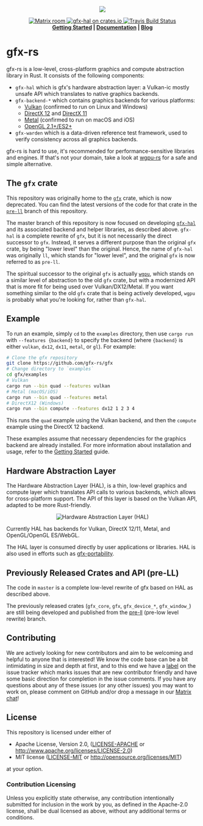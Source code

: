 <p align="center">
  <img src="info/logo.png">
</p>
<p align="center">
  <a href="https://matrix.to/#/#gfx:matrix.org">
    <img src="https://img.shields.io/badge/Matrix-%23gfx%3Amatrix.org-blueviolet.svg" alt="Matrix room">
  </a>
  <a href="https://crates.io/crates/gfx-hal">
      <img src="http://img.shields.io/crates/v/gfx-hal.svg?label=gfx-hal" alt = "gfx-hal on crates.io">
  </a>
  <a href="https://travis-ci.org/gfx-rs/gfx">
      <img src="https://img.shields.io/travis/gfx-rs/gfx/master.svg?style=flat-square" alt="Travis Build Status">
  </a>
  <br>
  <strong><a href="info/getting_started.md">Getting Started</a> | <a href="http://docs.rs/gfx-hal">Documentation</a> | <a href="http://gfx-rs.github.io/">Blog</a> </strong>
</p>

# gfx-rs

gfx-rs is a low-level, cross-platform graphics and compute abstraction library in Rust. It consists of the following components:

* `gfx-hal` which is gfx's hardware abstraction layer: a Vulkan-ic mostly unsafe API which translates to native graphics backends.
* `gfx-backend-*` which contains graphics backends for various platforms:
  * [Vulkan](src/backend/vulkan) (confirmed to run on Linux and Windows)
  * [DirectX 12](src/backend/dx12) and [DirectX 11](src/backend/dx11)
  * [Metal](src/backend/metal) (confirmed to run on macOS and iOS)
  * [OpenGL 2.1+/ES2+](src/backend/gl)
* `gfx-warden` which is a data-driven reference test framework, used to verify consistency across all graphics backends.

gfx-rs is hard to use, it's recommended for performance-sensitive libraries and engines. If that's not your domain, take a look at [wgpu-rs](https://github.com/gfx-rs/wgpu-rs) for a safe and simple alternative.

## The `gfx` crate

This repository was originally home to the [`gfx`](https://crates.io/crates/gfx) crate, which is now deprecated. You can find the latest versions of the code for that crate in the [`pre-ll`](https://github.com/gfx-rs/gfx/tree/pre-ll) branch of this repository.

The master branch of this repository is now focused on developing [`gfx-hal`](https://crates.io/crates/gfx-hal) and its associated backend and helper libraries, as described above. `gfx-hal` is a complete rewrite of `gfx`, but it is not necessarily the direct successor to `gfx`. Instead, it serves a different purpose than the original `gfx` crate, by being "lower level" than the original. Hence, the name of `gfx-hal` was originally `ll`, which stands for "lower level", and the original `gfx` is now referred to as `pre-ll`.

The spiritual successor to the original `gfx` is actually [`wgpu`](https://github.com/gfx-rs/wgpu), which stands on a similar level of abstraction to the old `gfx` crate, but with a modernized API that is more fit for being used over Vulkan/DX12/Metal. If you want something similar to the old `gfx` crate that is being actively developed, `wgpu` is probably what you're looking for, rather than `gfx-hal`.

## Example

To run an example, simply `cd` to the `examples` directory, then use `cargo run` with `--features {backend}` to specify the backend (where `{backend}` is either `vulkan`, `dx12`, `dx11`, `metal`, or `gl`). For example:

```bash
# Clone the gfx repository
git clone https://github.com/gfx-rs/gfx
# Change directory to `examples`
cd gfx/examples
# Vulkan
cargo run --bin quad --features vulkan
# Metal (macOS/iOS)
cargo run --bin quad --features metal
# DirectX12 (Windows)
cargo run --bin compute --features dx12 1 2 3 4
```

This runs the `quad` example using the Vulkan backend, and then the `compute` example using the DirectX 12 backend.

These examples assume that necessary dependencies for the graphics backend are already installed. For more information about installation and usage, refer to the [Getting Started](info/getting_started.md) guide.

## Hardware Abstraction Layer

The Hardware Abstraction Layer (HAL), is a thin, low-level graphics and compute layer which translates API calls to various backends, which allows for cross-platform support. The API of this layer is based on the Vulkan API, adapted to be more Rust-friendly.

<p align="center"><img src="info/hal.svg" alt="Hardware Abstraction Layer (HAL)" /></p>

Currently HAL has backends for Vulkan, DirectX 12/11, Metal, and OpenGL/OpenGL ES/WebGL.

The HAL layer is consumed directly by user applications or libraries. HAL is also used in efforts such as [gfx-portability](https://github.com/gfx-rs/portability).

## Previously Released Crates and API (pre-LL)

The code in `master` is a complete low-level rewrite of gfx based on HAL as described above.

The previously released crates (`gfx_core`, `gfx`, `gfx_device_*`, `gfx_window_`) are still being developed and published from the [pre-ll](https://github.com/gfx-rs/gfx/tree/pre-ll) (pre-low level rewrite) branch.

## Contributing

We are actively looking for new contributors and aim to be welcoming and helpful to anyone that is interested! We know the code base can be a bit intimidating in size and depth at first, and to this end we have a [label](https://github.com/gfx-rs/gfx/issues?q=is%3Aissue+is%3Aopen+label%3Acontributor-friendly) on the issue tracker which marks issues that are new contributor friendly and have some basic direction for completion in the issue comments. If you have any questions about any of these issues (or any other issues) you may want to work on, please comment on GitHub and/or drop a message in our [Matrix chat](https://matrix.to/#/#gfx:matrix.org)!

## License

[license]: #license

This repository is licensed under either of

* Apache License, Version 2.0, ([LICENSE-APACHE](LICENSE-APACHE) or http://www.apache.org/licenses/LICENSE-2.0)
* MIT license ([LICENSE-MIT](LICENSE-MIT) or http://opensource.org/licenses/MIT)

at your option.

### Contribution Licensing

Unless you explicitly state otherwise, any contribution intentionally submitted for inclusion in the work by you, as defined in the Apache-2.0 license, shall be dual licensed as above, without any additional terms or conditions.
